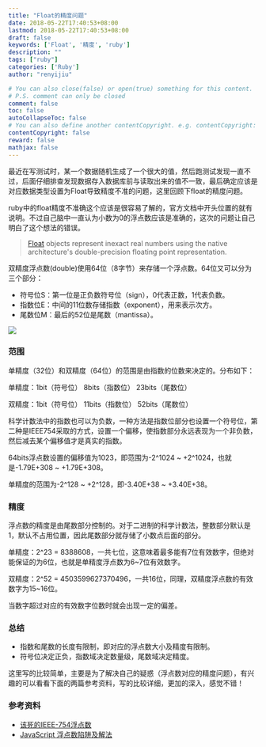 ```yaml
---
title: "Float的精度问题"
date: 2018-05-22T17:40:53+08:00
lastmod: 2018-05-22T17:40:53+08:00
draft: false
keywords: ['Float', '精度', 'ruby']
description: ""
tags: ["ruby"]
categories: ['Ruby']
author: "renyijiu"

# You can also close(false) or open(true) something for this content.
# P.S. comment can only be closed
comment: false
toc: false
autoCollapseToc: false
# You can also define another contentCopyright. e.g. contentCopyright: "This is another copyright."
contentCopyright: false
reward: false
mathjax: false
---
```


最近在写测试时，某一个数据随机生成了一个很大的值，然后跑测试发现一直不过，后面仔细排查发现数据存入数据库前与读取出来的值不一致，最后确定应该是对应数据类型设置为Float导致精度不准的问题，这里回顾下float的精度问题。<!--more-->

ruby中的float精度不准确这个应该是很容易了解的，官方文档中开头位置的就有说明。不过自己脑中一直认为小数为0的浮点数应该是准确的，这次的问题让自己明白了这个想法的错误。

> [Float](https://ruby-doc.org/core-2.3.1/Float.html) objects represent inexact real numbers using the native architecture's double-precision floating point representation.

双精度浮点数(double)使用64位（8字节）来存储一个浮点数。64位又可以分为三个部分：

* 符号位S：第一位是正负数符号位（sign），0代表正数，1代表负数。
* 指数位E：中间的11位数存储指数（exponent），用来表示次方。
* 尾数位M：最后的52位是尾数（mantissa）。

![](https://upload.wikimedia.org/wikipedia/commons/7/76/General_double_precision_float.png)

### 范围

单精度（32位）和双精度（64位）的范围是由指数的位数来决定的。分布如下：

单精度：1bit（符号位）    8bits（指数位）    23bits（尾数位）  

双精度：1bit（符号位）    11bits（指数位）    52bits（尾数位）

科学计数法中的指数也可以为负数，一种方法是指数位部分也设置一个符号位，第二种是IEEE754采取的方式，设置一个偏移，使指数部分永远表现为一个非负数，然后减去某个偏移值才是真实的指数。

64bits浮点数设置的偏移值为1023，即范围为-2^1024 ~ +2^1024，也就是-1.79E+308 ~ +1.79E+308。

单精度的范围为-2^128 ~ +2^128，即-3.40E+38 ~ +3.40E+38。

### 精度

浮点数的精度是由尾数部分控制的。对于二进制的科学计数法，整数部分默认是1，默认不占用位置，因此尾数部分就存储了小数点后面的部分。

单精度：2^23 = 8388608，一共七位，这意味着最多能有7位有效数字，但绝对能保证的为6位，也就是单精度浮点数为6~7位有效数字。

双精度：2^52 = 4503599627370496，一共16位，同理，双精度浮点数的有效数字为15~16位。

当数字超过对应的有效数字位数时就会出现一定的偏差。

### 总结

* 指数和尾数的长度有限制，即对应的浮点数大小及精度有限制。
* 符号位决定正负，指数域决定数量级，尾数域决定精度。

这里写的比较简单，主要是为了解决自己的疑惑（浮点数对应的精度问题），有兴趣的可以看看下面的两篇参考资料，写的比较详细，更加的深入，感觉不错！

### 参考资料

* [该死的IEEE-754浮点数](https://segmentfault.com/a/1190000009084877)
* [JavaScript 浮点数陷阱及解法](https://github.com/camsong/blog/issues/9)



